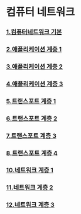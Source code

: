 # 컴퓨터 네트워크

### [1.컴퓨터네트워크 기본](https://velog.io/@binary_hyeok/1.-%EC%BB%B4%ED%93%A8%ED%84%B0-%EB%84%A4%ED%8A%B8%EC%9B%8C%ED%81%AC-%EA%B8%B0%EB%B3%B8)

### [2.애플리케이션 계층 1](https://velog.io/@binary_hyeok/2.-%EC%95%A0%ED%94%8C%EB%A6%AC%EC%BC%80%EC%9D%B4%EC%85%98-%EA%B3%84%EC%B8%B51)

### [3.애플리케이션 계층 2](https://velog.io/@binary_hyeok/3.-%EC%95%A0%ED%94%8C%EB%A6%AC%EC%BC%80%EC%9D%B4%EC%85%98-%EA%B3%84%EC%B8%B5-2)

### [4.애플리케이션 계층 3](https://velog.io/@binary_hyeok/4.-%EC%95%A0%ED%94%8C%EB%A6%AC%EC%BC%80%EC%9D%B4%EC%85%98-%EA%B3%84%EC%B8%B5-3)

### [5.트랜스포트 계층 1](https://velog.io/@binary_hyeok/5.-%ED%8A%B8%EB%9E%9C%EC%8A%A4%ED%8F%AC%ED%8A%B8-%EA%B3%84%EC%B8%B5-1)

### [6.트랜스포트 계층 2](https://velog.io/@binary_hyeok/%ED%8A%B8%EB%9E%9C%EC%8A%A4%ED%8F%AC%ED%8A%B8-%EA%B3%84%EC%B8%B5-2)

### [7.트랜스포트 계층 3](https://velog.io/@binary_hyeok/%ED%8A%B8%EB%9E%9C%EC%8A%A4%ED%8F%AC%ED%8A%B8-%EA%B3%84%EC%B8%B5-3)

### [8.트랜스포트 계층 4](https://velog.io/@binary_hyeok/%ED%8A%B8%EB%9E%9C%EC%8A%A4%ED%8F%AC%ED%8A%B8-%EA%B3%84%EC%B8%B5-4)

### [10.네트워크 계층 1](https://velog.io/@binary_hyeok/%EB%84%A4%ED%8A%B8%EC%9B%8C%ED%81%AC-%EA%B3%84%EC%B8%B5-1)

### [11.네트워크 계층 2](https://velog.io/@binary_hyeok/%EB%84%A4%ED%8A%B8%EC%9B%8C%ED%81%AC%EA%B3%84%EC%B8%B5-2)

### [12.네트워크 계층 3](https://velog.io/@binary_hyeok/%EB%84%A4%ED%8A%B8%EC%9B%8C%ED%81%AC-%EA%B3%84%EC%B8%B5-3)
